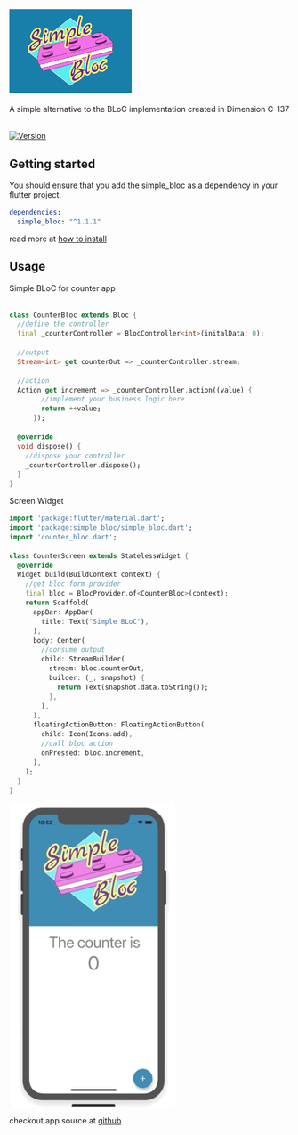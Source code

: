 <img src="https://raw.githubusercontent.com/everton-e26/simple_bloc/master/example/assets/simple_bloc_logo_bg.jpg" width="220">
<br/><br/>
A simple alternative to the BLoC implementation created in Dimension C-137
<br/><br/>

[![Version](https://img.shields.io/badge/version-1.1.1-blue.svg)](https://pub.dev/packages/simple_bloc)

## Getting started

You should ensure that you add the simple_bloc as a dependency in your flutter project.

```yaml
dependencies:
  simple_bloc: "^1.1.1"
```

read more at [how to install](https://pub.dev/packages/simple_bloc#-installing-tab-)

## Usage

Simple BLoC for counter app

```dart

class CounterBloc extends Bloc {
  //define the controller
  final _counterController = BlocController<int>(initalData: 0);

  //output
  Stream<int> get counterOut => _counterController.stream;

  //action
  Action get increment => _counterController.action((value) {
        //implement your business logic here
        return ++value;
      });

  @override
  void dispose() {
    //dispose your controller
    _counterController.dispose();
  }
}
```

Screen Widget

```dart
import 'package:flutter/material.dart';
import 'package:simple_bloc/simple_bloc.dart';
import 'counter_bloc.dart';

class CounterScreen extends StatelessWidget {
  @override
  Widget build(BuildContext context) {
    //get bloc form provider
    final bloc = BlocProvider.of<CounterBloc>(context);
    return Scaffold(
      appBar: AppBar(
        title: Text("Simple BLoC"),
      ),
      body: Center(
        //consume output
        child: StreamBuilder(
          stream: bloc.counterOut,
          builder: (_, snapshot) {
            return Text(snapshot.data.toString());
          },
        ),
      ),
      floatingActionButton: FloatingActionButton(
        child: Icon(Icons.add),
        //call bloc action
        onPressed: bloc.increment,
      ),
    );
  }
}
```

<img src="https://raw.githubusercontent.com/everton-e26/simple_bloc/master/example/assets/app.gif" width="300">

checkout app source at [github](https://github.com/everton-e26/simple_bloc/tree/master/example)
